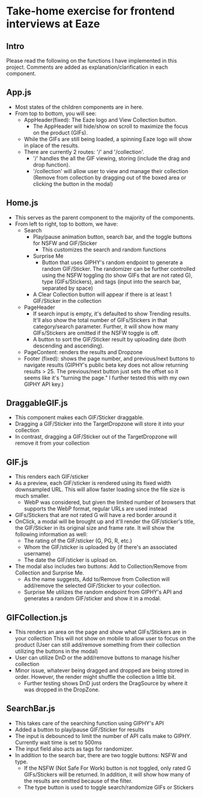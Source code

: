# Take-home exercise for frontend interviews at Eaze

## Intro

Please read the following on the functions I have implemented in this project. Comments are added as explanation/clarification in each component.

## App.js
- Most states of the children components are in here.
- From top to bottom, you will see:
    - AppHeader(fixed): The Eaze logo and View Collection button.
        - The AppHeader will hide/show on scroll to maximize the focus on the product (GIFs).
    - While the GIFs are still being loaded, a spinning Eaze logo will show in place of the results.
    - There are currently 2 routes: '/' and '/collection'.
        - '/' handles the all the GIF viewing, storing (include the drag and drop function).
        - '/collection' will allow user to view and manage their collection (Remove from collection by dragging out of the boxed area or clicking the button in the modal)
    
## Home.js
- This serves as the parent component to the majority of the components.
- From left to right, top to bottom, we have:
    - Search
        - Play/pause animation button, search bar, and the toggle buttons for NSFW and GIF/Sticker
            - This customizes the search and random functions
        -  Surprise Me
            - Button that uses GIPHY's random endpoint to generate a random GIF/Sticker. The randomizer can be further controlled using the NSFW toggling (to show GIFs that are not rated G), type (GIFs/Stickers), and tags (input into the search bar, separated by space)
        - A Clear Collection button will appear if there is at least 1 GIF/Sticker in the collection
    - PageHeader
        - If search input is empty, it's defaulted to show Trending results. It'll also show the total number of GIFs/Stickers in that category/search parameter. Further, it will show how many GIFs/Stickers are omitted if the NSFW toggle is off.
        - A button to sort the GIF/Sticker result by uploading date (both descending and ascending). 
    - PageContent: renders the results and Dropzone
    - Footer (fixed): shows the page number, and previous/next buttons to navigate results (GIPHY's public beta key does not allow returning results > 25. The previous/next button just sets the offset so it seems like it's "turning the page." I further tested this with my own GIPHY API key.)

## DraggableGIF.js
- This component makes each GIF/Sticker draggable.
- Dragging a GIF/Sticker into the TargetDropzone will store it into your collection
- In contrast, dragging a GIF/Sticker out of the TargetDropzone will remove it from your collection

## GIF.js
- This renders each GIF/sticker
- As a preview, each GIF/sticker is rendered using its fixed width downsampled URL. This will allow faster loading since the file size is much smaller.
    - WebP was considered, but given the limited number of browsers that supports the WebP format, regular URLs are used instead
- GIFs/Stickers that are not rated G will have a red border around it
- OnClick, a modal will be brought up and it'll render the GIF/sticker's title, the GIF/Sticker in its original size and frame rate. It will show the following information as well:
    - The rating of the GIF/sticker (G, PG, R, etc.)
    - Whom the GIF/sticker is uploaded by (if there's an associated username)
    - The date the GIF/sticker is upload on.
- The modal also includes two buttons: Add to Collection/Remove from Collection and Surprise Me.
    - As the name suggests, Add to/Remove from Collection will add/remove the selected GIF/Sticker to your collection.
    - Surprise Me utilizes the random endpoint from GIPHY's API and generates a random GIF/sticker and show it in a modal.

## GIFCollection.js
- This renders an area on the page and show what GIFs/Stickers are in your collection
    This will not show on mobile to allow user to focus on the product (User can still add/remove something from their collection utilizing the buttons in the modal)
- User can utilize DnD or the add/remove buttons to manage his/her collection
- Minor issue, whatever being dragged and dropped are being stored in order. However, the render might shuffle the collection a little bit.
    - Further testing shows DnD just orders the DragSource by where it was dropped in the DropZone.

## SearchBar.js
- This takes care of the searching function using GIPHY's API
- Added a button to play/pause GIF/Sticker for results
- The input is debounced to limit the number of API calls make to GIPHY. Currently wait time is set to 500ms
- The input field also acts as tags for randomizer.
- In addition to the search bar, there are two toggle buttons: NSFW and type.
    - If the NSFW (Not Safe For Work) button is not toggled, only rated G GIFs/Stickers will be returned. In addition, it will show how many of the results are omitted because of the filter.
    - The type button is used to toggle search/randomize GIFs or Stickers